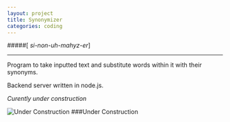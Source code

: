 ```yaml
---
layout: project
title: Synonymizer
categories: coding
---
```


#####\[ *si-non-uh-mahyz-er*\]

***

Program to take inputted text and substitute words within it with their synonyms.

Backend server written in node.js.

*Curently under construction* <!-- abridge -->

![Under Construction](http://t3.gstatic.com/images?q=tbn:ANd9GcQxVIewybJj0mbyVLfpoFPIXkAfcYCtQKhRqdFrYvKRRyKwxy5p "Under Construction")
###Under Construction

<!-- See the [code](https://github.com/mgingras/synonymizer) - Try the [app](http://synonymizer.herokuapp.com/) -->